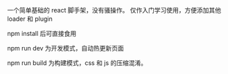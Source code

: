一个简单基础的 react 脚手架，没有骚操作。
仅作入门学习使用，方便添加其他 loader 和 plugin

npm install 后可直接食用

npm run dev 为开发模式，自动热更新页面

npm run build 为构建模式，css 和 js 的压缩混淆。
